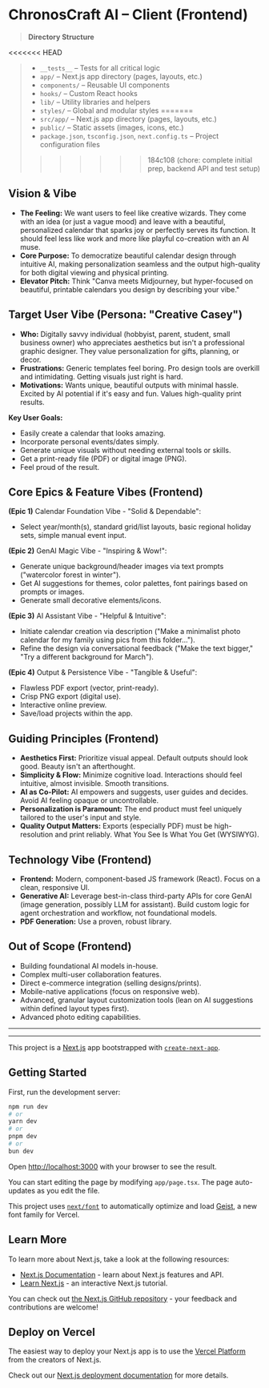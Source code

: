 # ChronosCraft AI – Client (Frontend)

> **Directory Structure**
>
<<<<<<< HEAD
> - `__tests__` – Tests for all critical logic
> - `app/` – Next.js app directory (pages, layouts, etc.)
> - `components/` – Reusable UI components
> - `hooks/` – Custom React hooks
> - `lib/` – Utility libraries and helpers
> - `styles/` – Global and modular styles
=======
> - `src/app/` – Next.js app directory (pages, layouts, etc.)
> - `public/` – Static assets (images, icons, etc.)
> - `package.json`, `tsconfig.json`, `next.config.ts` – Project configuration files
>>>>>>> 184c108 (chore: complete initial prep, backend API and test setup)

## Vision & Vibe

- **The Feeling:** We want users to feel like creative wizards. They come with an idea (or just a vague mood) and leave with a beautiful, personalized calendar that sparks joy or perfectly serves its function. It should feel less like work and more like playful co-creation with an AI muse.
- **Core Purpose:** To democratize beautiful calendar design through intuitive AI, making personalization seamless and the output high-quality for both digital viewing and physical printing.
- **Elevator Pitch:** Think "Canva meets Midjourney, but hyper-focused on beautiful, printable calendars you design by describing your vibe."

## Target User Vibe (Persona: "Creative Casey")

- **Who:** Digitally savvy individual (hobbyist, parent, student, small business owner) who appreciates aesthetics but isn't a professional graphic designer. They value personalization for gifts, planning, or decor.
- **Frustrations:** Generic templates feel boring. Pro design tools are overkill and intimidating. Getting visuals just right is hard.
- **Motivations:** Wants unique, beautiful outputs with minimal hassle. Excited by AI potential if it's easy and fun. Values high-quality print results.

**Key User Goals:**

- Easily create a calendar that looks amazing.
- Incorporate personal events/dates simply.
- Generate unique visuals without needing external tools or skills.
- Get a print-ready file (PDF) or digital image (PNG).
- Feel proud of the result.

## Core Epics & Feature Vibes (Frontend)

**(Epic 1)** Calendar Foundation Vibe - "Solid & Dependable":

- Select year/month(s), standard grid/list layouts, basic regional holiday sets, simple manual event input.

**(Epic 2)** GenAI Magic Vibe - "Inspiring & Wow!":

- Generate unique background/header images via text prompts ("watercolor forest in winter").
- Get AI suggestions for themes, color palettes, font pairings based on prompts or images.
- Generate small decorative elements/icons.

**(Epic 3)** AI Assistant Vibe - "Helpful & Intuitive":

- Initiate calendar creation via description ("Make a minimalist photo calendar for my family using pics from this folder...").
- Refine the design via conversational feedback ("Make the text bigger," "Try a different background for March").

**(Epic 4)** Output & Persistence Vibe - "Tangible & Useful":

- Flawless PDF export (vector, print-ready).
- Crisp PNG export (digital use).
- Interactive online preview.
- Save/load projects within the app.

## Guiding Principles (Frontend)

- **Aesthetics First:** Prioritize visual appeal. Default outputs should look good. Beauty isn't an afterthought.
- **Simplicity & Flow:** Minimize cognitive load. Interactions should feel intuitive, almost invisible. Smooth transitions.
- **AI as Co-Pilot:** AI empowers and suggests, user guides and decides. Avoid AI feeling opaque or uncontrollable.
- **Personalization is Paramount:** The end product must feel uniquely tailored to the user's input and style.
- **Quality Output Matters:** Exports (especially PDF) must be high-resolution and print reliably. What You See Is What You Get (WYSIWYG).

## Technology Vibe (Frontend)

- **Frontend:** Modern, component-based JS framework (React). Focus on a clean, responsive UI.
- **Generative AI:** Leverage best-in-class third-party APIs for core GenAI (image generation, possibly LLM for assistant). Build custom logic for agent orchestration and workflow, not foundational models.
- **PDF Generation:** Use a proven, robust library.

## Out of Scope (Frontend)

- Building foundational AI models in-house.
- Complex multi-user collaboration features.
- Direct e-commerce integration (selling designs/prints).
- Mobile-native applications (focus on responsive web).
- Advanced, granular layout customization tools (lean on AI suggestions within defined layout types first).
- Advanced photo editing capabilities.

---

---

This project is a [Next.js](https://nextjs.org) app bootstrapped with [`create-next-app`](https://nextjs.org/docs/app/api-reference/cli/create-next-app).

## Getting Started

First, run the development server:

```bash
npm run dev
# or
yarn dev
# or
pnpm dev
# or
bun dev
```

Open [http://localhost:3000](http://localhost:3000) with your browser to see the result.

You can start editing the page by modifying `app/page.tsx`. The page auto-updates as you edit the file.

This project uses [`next/font`](https://nextjs.org/docs/app/building-your-application/optimizing/fonts) to automatically optimize and load [Geist](https://vercel.com/font), a new font family for Vercel.

## Learn More

To learn more about Next.js, take a look at the following resources:

- [Next.js Documentation](https://nextjs.org/docs) - learn about Next.js features and API.
- [Learn Next.js](https://nextjs.org/learn) - an interactive Next.js tutorial.

You can check out [the Next.js GitHub repository](https://github.com/vercel/next.js) - your feedback and contributions are welcome!

## Deploy on Vercel

The easiest way to deploy your Next.js app is to use the [Vercel Platform](https://vercel.com/new?utm_medium=default-template&filter=next.js&utm_source=create-next-app&utm_campaign=create-next-app-readme) from the creators of Next.js.

Check out our [Next.js deployment documentation](https://nextjs.org/docs/app/building-your-application/deploying) for more details.
